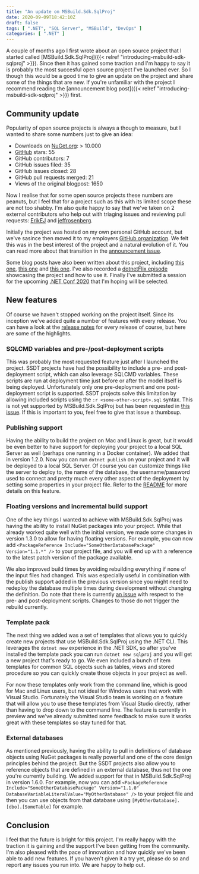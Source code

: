 ```yaml
---
title: "An update on MSBuild.Sdk.SqlProj"
date: 2020-09-09T18:42:10Z
draft: false
tags: [ ".NET", "SQL Server", "MSBuild", "DevOps" ]
categories: [ ".NET" ]
---
```


A couple of months ago I first wrote about an open source project that I started called [MSBuild.Sdk.SqlProj]({{< relref "introducing-msbuild-sdk-sqlproj" >}}). Since then it has gained some traction and I'm happy to say it is probably the most succesful open source project I've launched ever. So I though this would be a good time to give an update on the project and share some of the things that are new. If you're unfamiliar with the project I recommend reading the [announcement blog post]({{< relref "introducing-msbuild-sdk-sqlproj" >}}) first.

## Community update
Popularity of open source projects is always a though to measure, but I wanted to share some numbers just to give an idea:

- Downloads on [NuGet.org](https://www.nuget.org/packages/MSBuild.Sdk.SqlProj): > 10.000
- [GitHub](https://github.com/rr-wfm/MSBuild.Sdk.SqlProj) stars: 55
- GitHub contributors: 7
- GitHub issues filed: 35
- GitHub issues closed: 28
- GitHub pull requests merged: 21
- Views of the original blogpost: 1650

Now I realise that for some open source projects these numbers are peanuts, but I feel that for a project such as this with its limited scope these are not too shabby. I'm also quite happy to say that we've taken on 2 external contributors who help out with triaging issues and reviewing pull requests: [ErikEJ](https://github.com/erikej) and [jeffrosenberg](https://github.com/jeffrosenberg).

Initially the project was hosted on my own personal GitHub account, but we've sasince then moved it to my employers [GitHub organization](https://github.com/rr-wfm/). We felt this was in the best interest of the project and a natural evolution of it. You can read more about that transition in the [announcement issue](https://github.com/rr-wfm/MSBuild.Sdk.SqlProj/issues/35).

Some blog posts have also been written about this project, including [this one](https://erikej.github.io/efcore/2020/05/11/ssdt-dacpac-netcore.html), [this one](https://erikej.github.io/efcore/2020/08/31/ssdt-project-azure-datastudio.html) and [this one](https://shawtyds.wordpress.com/2020/08/26/using-a-full-framework-sql-server-project-in-a-net-core-project-build/). I've also recorded a [dotnetFlix episode](https://dotnetflix.com/player/104) showcasing the project and how to use it. Finally I've submitted a session for the upcoming [.NET Conf 2020](https://www.dotnetconf.net/) that I'm hoping will be selected.

## New features
Of course we haven't stopped working on the project itself. Since its inception we've added quite a number of features with every release. You can have a look at the [release notes](https://github.com/rr-wfm/MSBuild.Sdk.SqlProj/releases) for every release of course, but here are some of the highlights.

### SQLCMD variables and pre-/post-deployment scripts
This was probably the most requested feature just after I launched the project. SSDT projects have had the possibility to include a pre- and post-deployment script, which can also leverage SQLCMD variables. These scripts are run at deployment time just before or after the model itself is being deployed. Unfortunately only one pre-deployment and one post-deployment script is supported. SSDT projects solve this limitation by allowing included scripts using the `:r <some-other-script>.sql` syntax. This is not yet supported by MSBuild.Sdk.SqlProj but has been requested in [this issue](https://github.com/rr-wfm/MSBuild.Sdk.SqlProj/issues/23). If this is important to you, feel free to give that issue a thumbsup.

### Publishing support
Having the ability to build the project on Mac and Linux is great, but it would be even better to have support for deploying your project to a local SQL Server as well (perhaps one running in a Docker container). We added that in version 1.2.0. Now you can run `dotnet publish` on your project and it will be deployed to a local SQL Server. Of course you can customize things like the server to deploy to, the name of the database, the username/password used to connect and pretty much every other aspect of the deployment by setting some properties in your project file. Refer to the [README](https://github.com/rr-wfm/MSBuild.Sdk.SqlProj#publishing-support) for more details on this feature.

### Floating versions and incremental build support
One of the key things I wanted to achieve with MSBuild.Sdk.SqlProj was having the ability to install NuGet packages into your project. While that already worked quite well with the initial version, we made some changes in version 1.3.0 to allow for having floating versions. For example, you can now add `<PackageReference Include="SomeOtherDatabasePackage" Version="1.1.*" />` to your project file, and you will end up with a reference to the latest patch version of the package available.

We also improved build times by avoiding rebuilding everything if none of the input files had changed. This was especially useful in combination with the publish support added in the previous version since you might need to redeploy the database multiple times during development without changing the definition. Do note that there is currently [an issue](https://github.com/rr-wfm/MSBuild.Sdk.SqlProj/issues/48) with respect to the pre- and post-deployment scripts. Changes to those do not trigger the rebuild currently.

### Template pack
The next thing we added was a set of templates that allows you to quickly create new projects that use MSBuild.Sdk.SqlProj using the .NET CLI. This leverages the `dotnet new` experience in the .NET SDK, so after you've installed the template pack you can run `dotnet new sqlproj` and you will get a new project that's ready to go. We even included a bunch of item templates for common SQL objects such as tables, views and stored procedure so you can quickly create those objects in your project as well.

For now these templates only work from the command line, which is good for Mac and Linux users, but not ideal for Windows users that work with Visual Studio. Fortunately the Visual Studio team is working on a feature that will allow you to use these templates from Visual Studio directly, rather than having to drop down to the command line. The feature is currently in preview and we've already submitted some feedback to make sure it works great with these templates so stay tuned for that.

### External databases
As mentioned previously, having the ability to pull in definitions of database objects using NuGet packages is really powerful and one of the core design principles behind the project. But the SSDT projects also allow you to reference objects that are defined in an external database, thus not the one you're currently building. We added support for that in MSBuild.Sdk.SqlProj in version 1.6.0. For example, now you can add `<PackageReference Include="SomeOtherDatabasePackage" Version="1.1.0" DatabaseVariableLiteralValue="MyOtherDatabase" />` to your project file and then you can use objects from that database using `[MyOtherDatabase].[dbo].[SomeTable]` for example.

## Conclusion
I feel that the future is bright for this project. I'm really happy with the traction it is gaining and the support I've been getting from the community. I'm also pleased with the pace of innovation and how quickly we've been able to add new features. If you haven't given it a try yet, please do so and report any issues you run into. We are happy to help out.